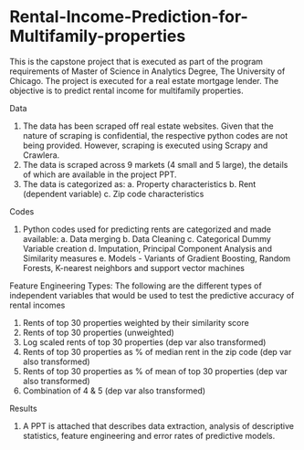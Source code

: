 # Rental-Income-Prediction-for-Multifamily-properties
This is the capstone project that is executed as part of the program requirements of Master of Science in Analytics Degree, The University of Chicago. The project is executed for a real estate mortgage lender. The objective is to predict rental income for multifamily properties.

Data
1. The data has been scraped off real estate websites. Given that the nature of scraping is confidential, the respective python codes are not being provided. However, scraping is executed using Scrapy and Crawlera.
2. The data is scraped across 9 markets (4 small and 5 large), the details of which are available in the project PPT. 
3. The data is categorized as:
   a. Property characteristics
   b. Rent (dependent variable)
   c. Zip code characteristics
   
Codes
1.  Python codes used for predicting rents are categorized and made available:
   a. Data merging
   b. Data Cleaning
   c. Categorical Dummy Variable creation
   d. Imputation, Principal Component Analysis and Similarity measures
   e. Models - Variants of Gradient Boosting, Random Forests, K-nearest neighbors and support vector machines
   
Feature Engineering Types:
The following are the different types of independent variables that would be used to test the predictive accuracy of rental incomes
   1. Rents of top 30 properties weighted by their similarity score
   2. Rents of top 30 properties (unweighted)
   3. Log scaled rents of top 30 properties (dep var also transformed)
   4. Rents of top 30 properties as % of median rent in the zip code (dep var also transformed)
   5. Rents of top 30 properties as % of mean of top 30 properties (dep var also transformed)
   6. Combination of 4 & 5 (dep var also transformed)

Results
1. A PPT is attached that describes data extraction, analysis of descriptive statistics, feature engineering and error rates of predictive models.

